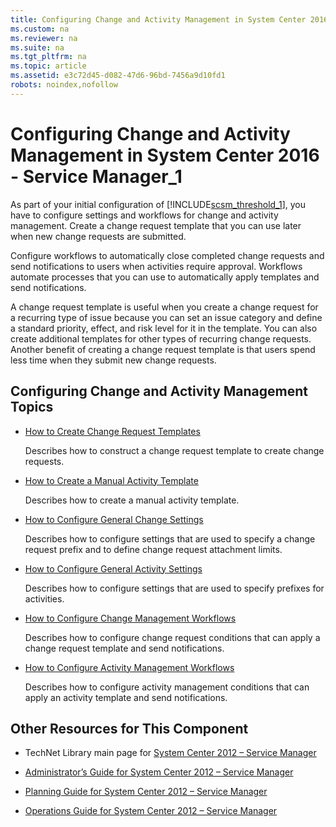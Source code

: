 ```yaml
---
title: Configuring Change and Activity Management in System Center 2016 - Service Manager_1
ms.custom: na
ms.reviewer: na
ms.suite: na
ms.tgt_pltfrm: na
ms.topic: article
ms.assetid: e3c72d45-d082-47d6-96bd-7456a9d10fd1
robots: noindex,nofollow
---
```

# Configuring Change and Activity Management in System Center 2016 - Service Manager_1
As part of your initial configuration of [!INCLUDE[scsm_threshold_1](./Token/scsm_threshold_1_md.md)], you have to configure settings and workflows for change and activity management. Create a change request template that you can use later when new change requests are submitted.

Configure workflows to automatically close completed change requests and send notifications to users when activities require approval. Workflows automate processes that you can use to automatically apply templates and send notifications.

A change request template is useful when you create a change request for a recurring type of issue because you can set an issue category and define a standard priority, effect, and risk level for it in the template. You can also create additional templates for other types of recurring change requests. Another benefit of creating a change request template is that users spend less time when they submit new change requests.

## Configuring Change and Activity Management Topics

-   [How to Create Change Request Templates](./How-to-Create-Change-Request-Templates.md)

    Describes how to construct a change request template to create change requests.

-   [How to Create a Manual Activity Template](./How-to-Create-a-Manual-Activity-Template.md)

    Describes how to create a manual activity template.

-   [How to Configure General Change Settings](./How-to-Configure-General-Change-Settings.md)

    Describes how to configure settings that are used to specify a change request prefix and to define change request attachment limits.

-   [How to Configure General Activity Settings](./How-to-Configure-General-Activity-Settings.md)

    Describes how to configure settings that are used to specify prefixes for activities.

-   [How to Configure Change Management Workflows](./How-to-Configure-Change-Management-Workflows.md)

    Describes how to configure change request conditions that can apply a change request template and send notifications.

-   [How to Configure Activity Management Workflows](./How-to-Configure-Activity-Management-Workflows.md)

    Describes how to configure activity management conditions that can apply an activity template and send notifications.

## Other Resources for This Component

-   TechNet Library main page for [System Center 2012 – Service Manager](http://go.microsoft.com/fwlink/p/?LinkId=220655)

-   [Administrator’s Guide for System Center 2012 – Service Manager](http://go.microsoft.com/fwlink/p/?LinkId=209669)

-   [Planning Guide for System Center 2012 – Service Manager](http://go.microsoft.com/fwlink/p/?LinkId=209672)

-   [Operations Guide for System Center 2012 – Service Manager](http://go.microsoft.com/fwlink/p/?LinkId=220656)


